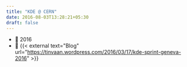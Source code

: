 ```yaml
---
title: "KDE @ CERN"
date: 2016-08-03T13:28:21+05:30
draft: false
---
```


- :calendar: 2016
- :notebook: {{< external text="Blog" url="https://tinvaan.wordpress.com/2016/03/17/kde-sprint-geneva-2016" >}}
